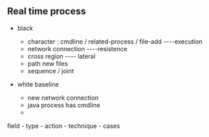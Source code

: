 ## Real time process
- black
  - character : cmdline / related-process / file-add  ----execution
  - network connection    ----resistence
  - cross region  ---- lateral
  - path new files
  - sequence / joint


- white baseline
  - new network connection
  - java process has cmdline
  - 


field - type - action - technique - cases
